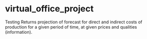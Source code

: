# virtual_office_project
Testing
Returns projection of forecast for direct and indirect costs of production for a given period of time, at given prices and qualities (information). 
